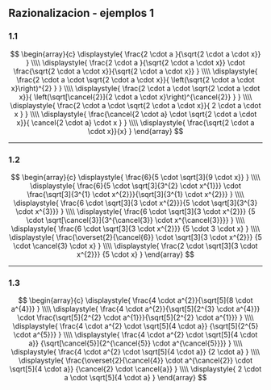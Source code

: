 ## Razionalizacion - ejemplos 1

### 1.1

$$
\begin{array}{c}
    \displaystyle{
        \frac{2 \cdot a }{\sqrt{2 \cdot a \cdot x}}
    }
    \\\\
    \displaystyle{
        \frac{2 \cdot a }{\sqrt{2 \cdot a \cdot x}}
        \cdot
        \frac{\sqrt{2 \cdot a \cdot x}}{\sqrt{2 \cdot a \cdot x}}
    }
    \\\\
    \displaystyle{
        \frac{2 \cdot a \cdot \sqrt{2 \cdot a \cdot x}}{
            \left(\sqrt{2 \cdot a \cdot x}\right)^{2}
        }
    }
    \\\\
    \displaystyle{
        \frac{2 \cdot a \cdot \sqrt{2 \cdot a \cdot x}}{
            \left(\sqrt[\cancel{2}]{2 \cdot a \cdot x}\right)^{\cancel{2}}
        }
    }
    \\\\
    \displaystyle{
        \frac{2 \cdot a \cdot \sqrt{2 \cdot a \cdot x}}{
            2 \cdot a \cdot x
        }
    }
    \\\\
    \displaystyle{
        \frac{\cancel{2 \cdot a} \cdot \sqrt{2 \cdot a \cdot x}}{
            \cancel{2 \cdot a} \cdot x
        }
    }
    \\\\
    \displaystyle{
        \frac{\sqrt{2 \cdot a \cdot x}}{x}
    } 
\end{array}
$$

---

### 1.2

$$
\begin{array}{c}
    \displaystyle{
        \frac{6}{5 \cdot \sqrt[3]{9 \cdot x}}
    }
    \\\\
    \displaystyle{
        \frac{6}{5 \cdot \sqrt[3]{3^{2} \cdot x^{1}}}
        \cdot
        \frac{\sqrt[3]{3^{1} \cdot x^{2}}}{\sqrt[3]{3^{1} \cdot x^{2}}}
    }
    \\\\
    \displaystyle{
        \frac{6 \cdot \sqrt[3]{3 \cdot x^{2}}}{5 \cdot \sqrt[3]{3^{3} \cdot x^{3}}}
    }
    \\\\
    \displaystyle{
        \frac{6 \cdot \sqrt[3]{3 \cdot x^{2}}}
        {5 \cdot \sqrt[\cancel{3}]{3^{\cancel{3}} \cdot x^{\cancel{3}}}}
    }
    \\\\
    \displaystyle{
        \frac{6 \cdot \sqrt[3]{3 \cdot x^{2}}}
        {5 \cdot 3 \cdot x}
    }
    \\\\
    \displaystyle{
        \frac{\overset{2}{\cancel{6}} \cdot \sqrt[3]{3 \cdot x^{2}}}
        {5 \cdot \cancel{3} \cdot x}
    }
    \\\\ 
    \displaystyle{
        \frac{2 \cdot \sqrt[3]{3 \cdot x^{2}}}
        {5 \cdot x}
    }
\end{array}
$$

---

### 1.3

$$
\begin{array}{c}
    \displaystyle{
        \frac{4 \cdot a^{2}}{\sqrt[5]{8 \cdot a^{4}}}
    }
    \\\\
    \displaystyle{
        \frac{4 \cdot a^{2}}{\sqrt[5]{2^{3} \cdot a^{4}}}
        \cdot 
        \frac{\sqrt[5]{2^{2} \cdot a^{1}}}{\sqrt[5]{2^{2} \cdot a^{1}}}
    }
    \\\\
    \displaystyle{
        \frac{4 \cdot a^{2} \cdot \sqrt[5]{4 \cdot a}}
        {\sqrt[5]{2^{5} \cdot a^{5}}}
    }
    \\\\
    \displaystyle{
        \frac{4 \cdot a^{2} \cdot \sqrt[5]{4 \cdot a}}
        {\sqrt[\cancel{5}]{2^{\cancel{5}} \cdot a^{\cancel{5}}}}
    }
    \\\\
    \displaystyle{
        \frac{4 \cdot a^{2} \cdot \sqrt[5]{4 \cdot a}}
        {2 \cdot a}
    }
    \\\\
    \displaystyle{
        \frac{\overset{2}{\cancel{4}} \cdot a^{\cancel{2}} \cdot \sqrt[5]{4 \cdot a}}
        {\cancel{2} \cdot \cancel{a}}
    }
    \\\\
    \displaystyle{
        2 \cdot a \cdot \sqrt[5]{4 \cdot a}
    }  
\end{array}
$$


